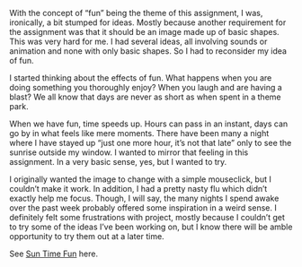 With the concept of “fun” being the theme of this assignment, I was, ironically, a bit stumped for ideas. Mostly because another requirement for the assignment was that it should be an image made up of basic shapes. This was very hard for me. I had several ideas, all involving sounds or animation and none with only basic shapes. So I had to reconsider my idea of fun. 

I started thinking about the effects of fun. What happens when you are doing something you thoroughly enjoy? When you laugh and are having a blast? We all know that days are never as short as when spent in a theme park. 

When we have fun, time speeds up. Hours can pass in an instant, days can go by in what feels like mere moments. There have been many a night where I have stayed up “just one more hour, it’s not that late” only to see the sunrise outside my window. I wanted to mirror that feeling in this assignment. In a very basic sense, yes, but I wanted to try. 

I originally wanted the image to change with a simple mouseclick, but I couldn’t make it work. In addition, I had a pretty nasty flu which didn’t exactly help me focus. Though, I will say, the many nights I spend awake over the past week probably offered some inspiration in a weird sense. I definitely felt some frustrations with project, mostly because I couldn’t get to try some of the ideas I’ve been working on, but I know there will be amble opportunity to try them out at a later time. 


See [Sun Time Fun](https://cdn.rawgit.com/AnnesFlashBack/Mini-Exercises/f45398b3/MiniEx-02/ex-02/index.html) here.
